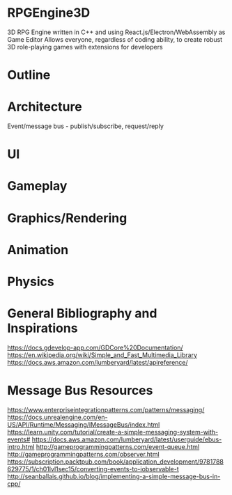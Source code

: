 # RPGEngine3D
3D RPG Engine written in C++ and using React.js/Electron/WebAssembly as Game Editor
Allows everyone, regardless of coding ability, to create robust 3D role-playing games with extensions for developers

# Outline

# Architecture

Event/message bus - publish/subscribe, request/reply

# UI

# Gameplay

# Graphics/Rendering

# Animation

# Physics


# General Bibliography and Inspirations
https://docs.gdevelop-app.com/GDCore%20Documentation/
https://en.wikipedia.org/wiki/Simple_and_Fast_Multimedia_Library
https://docs.aws.amazon.com/lumberyard/latest/apireference/

# Message Bus Resources
https://www.enterpriseintegrationpatterns.com/patterns/messaging/
https://docs.unrealengine.com/en-US/API/Runtime/Messaging/IMessageBus/index.html
https://learn.unity.com/tutorial/create-a-simple-messaging-system-with-events#
https://docs.aws.amazon.com/lumberyard/latest/userguide/ebus-intro.html
http://gameprogrammingpatterns.com/event-queue.html
http://gameprogrammingpatterns.com/observer.html
https://subscription.packtpub.com/book/application_development/9781788629775/1/ch01lvl1sec15/converting-events-to-iobservable-t
http://seanballais.github.io/blog/implementing-a-simple-message-bus-in-cpp/
